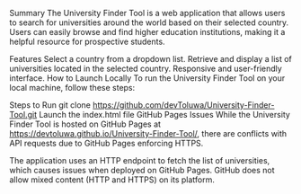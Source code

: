 Summary
The University Finder Tool is a web application that allows users to search for universities around the world based on their selected country. Users can easily browse and find higher education institutions, making it a helpful resource for prospective students.

Features
Select a country from a dropdown list.
Retrieve and display a list of universities located in the selected country.
Responsive and user-friendly interface.
How to Launch Locally
To run the University Finder Tool on your local machine, follow these steps:

Steps to Run
git clone https://github.com/devToluwa/University-Finder-Tool.git
Launch the index.html file
GitHub Pages Issues
While the University Finder Tool is hosted on GitHub Pages at https://devtoluwa.github.io/University-Finder-Tool/, there are conflicts with API requests due to GitHub Pages enforcing HTTPS.

The application uses an HTTP endpoint to fetch the list of universities, which causes issues when deployed on GitHub Pages. GitHub does not allow mixed content (HTTP and HTTPS) on its platform.
